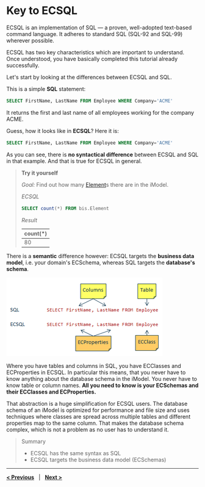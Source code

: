 # Key to ECSQL

ECSQL is an implementation of SQL — a proven, well-adopted text-based command language. It adheres to
standard SQL (SQL-92 and SQL-99) wherever possible.

ECSQL has two key characteristics which are important to understand. Once understood, you have basically completed this tutorial already successfully.

Let's start by looking at the differences between ECSQL and SQL.

This is a simple **SQL** statement:

```sql
SELECT FirstName, LastName FROM Employee WHERE Company='ACME'
```

It returns the first and last name of all employees working for the company ACME.

Guess, how it looks like in **ECSQL**? Here it is:

```sql
SELECT FirstName, LastName FROM Employee WHERE Company='ACME'
```

As you can see, there is **no syntactical difference** between ECSQL and SQL in that example. And that is true for ECSQL in general.

> **Try it yourself**
>
> *Goal:* Find out how many [Element](../../bis/domains/BisCore.ecschema.md#Element)s there are in the iModel.
>
> *ECSQL*
> ```sql
> SELECT count(*) FROM bis.Element
> ```
>
> *Result*
>
> count(*) |
> --- |
> 80 |

There is a **semantic** difference however: ECSQL targets the **business data model**, i.e. your domain's ECSchema, whereas SQL targets the **database's schema**.

![ECSQL versus SQL](../ecsql_vs_sql.png "ECSQL versus SQL")

Where you have tables and columns in SQL, you have ECClasses and ECProperties in ECSQL. In particular this means, that you never have to know anything about the database schema in the iModel. You never have to know table or column names. **All you need to know is your ECSchemas and their ECClasses and ECProperties.**

That abstraction is a huge simplification for ECSQL users. The database schema of an iModel is optimized for performance and file size and uses techniques where classes are spread across multiple tables and different properties map to the same column. That makes the database schema complex, which is not a problem as no user has to understand it.

> Summary
>
> - ECSQL has the same syntax as SQL
> - ECSQL targets the business data model (ECSchemas)

---

[**< Previous**](./index.md)  &nbsp; | &nbsp; [**Next >**](./FirstExamples.md)
